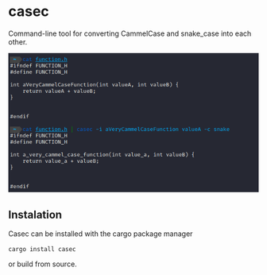 # casec
Command-line tool for converting CammelCase and snake_case into each other.

![function](docs/function.png)

## Instalation

Casec can be installed with the cargo package manager
```
cargo install casec
```
or build from source.
